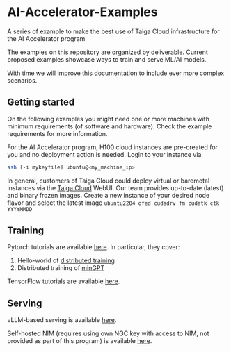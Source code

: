 # AI-Accelerator-Examples

A series of example to make the best use of Taiga Cloud infrastructure for the AI Accelerator program

The examples on this repository are organized by deliverable.
Current proposed examples showcase ways to train and serve ML/AI models.

With time we will improve this documentation to include ever more complex scenarios.

## Getting started

On the following examples you might need one or more machines with minimum requirements (of software and hardware).
Check the example requirements for more information.

For the AI Accelerator program, H100 cloud instances are pre-created for you and no deployment action is needed.
Login to your instance via
```bash
ssh [-i mykeyfile] ubuntu@<my_machine_ip>
```

In general, customers of Taiga Cloud could deploy virtual or baremetal instances via the [Taiga Cloud](https://cloud-portal.northerndata.eu/) WebUI.
Our team provides up-to-date (latest) and binary frozen images.
Create a new instance of your desired node flavor and select the latest image `ubuntu2204 ofed cudadrv fm cudatk ctk YYYYMMDD`

## Training

Pytorch tutorials are available [here](./training/pytorch/README.md). In particular, they cover:

1. Hello-world of [distributed training](./training/pytorch/basic/README.md)
2. Distributed training of [minGPT](./training/pytorch/llm/README.md)

TensorFlow tutorials are available [here](./training/tensorflow/basic/README.md).

## Serving

vLLM-based serving is available [here](./serving/vllm/readme.md).

Self-hosted NIM (requires using own NGC key with access to NIM, not provided as part of this program) is available [here](./serving/nim/README.md).
